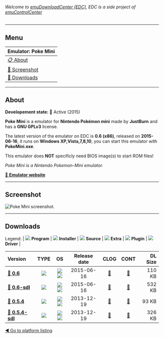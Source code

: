 ###### Welcome to [emuDownloadCenter (EDC)](https://github.com/PhoenixInteractiveNL/emuDownloadCenter/wiki/), EDC is a side project of [emuControlCenter](https://github.com/PhoenixInteractiveNL/emuControlCenter/wiki/)
***
## Menu
| **Emulator: Poke Mini** |
|:---------|
| [:clipboard: About](#about) |
| [:sunrise: Screenshot](#screenshot) |
| [:floppy_disk: Downloads](#downloads) |
***
## About
**Developement state:** :large_blue_circle: Active (2015)

**Poke Mini** is a emulator for **Nintendo Pokémon mini** made by **JustBurn** and has a **GNU GPLv3** license.

The latest version of the emulator on EDC is **0.6 (x86)**, released on **2015-06-16**, it runs on **Windows XP,Vista,7,8,10**, you can start this emulator with **PokeMini.exe**.

This emulator does **NOT** specificly need BIOS image(s) to start ROM files!

_Poke Mini is a Nintendo Pokemon-Mini emulator._

[:link: **Emulator website**](http://sourceforge.net/projects/pokemini/)
***
## Screenshot
![](https://raw.githubusercontent.com/PhoenixInteractiveNL/emuDownloadCenter/master/hooks/pokemini/emulator_screen_01.jpg "Poke Mini screenshot.")
***
## Downloads
Legend:
| ![](https://raw.githubusercontent.com/wiki/PhoenixInteractiveNL/emuDownloadCenter/images_misc/icon_program_24.png) **Program** | 
![](https://raw.githubusercontent.com/wiki/PhoenixInteractiveNL/emuDownloadCenter/images_misc/icon_installer_24.png) **Installer** | 
![](https://raw.githubusercontent.com/wiki/PhoenixInteractiveNL/emuDownloadCenter/images_misc/icon_source_code_24.png) **Source** | 
![](https://raw.githubusercontent.com/wiki/PhoenixInteractiveNL/emuDownloadCenter/images_misc/icon_extra_24.png) **Extra** | 
![](https://raw.githubusercontent.com/wiki/PhoenixInteractiveNL/emuDownloadCenter/images_misc/icon_plugin_24.png) **Plugin** | 
![](https://raw.githubusercontent.com/wiki/PhoenixInteractiveNL/emuDownloadCenter/images_misc/icon_driver_24.png) **Driver** | 
 
| Version | TYPE | OS | Release date | CLOG | CONT | DL Size |
|:--------|:----:|:--:|:------------:|:----:|:----:|--------:|
| [:floppy_disk: **0.6**](https://github.com/PhoenixInteractiveNL/edc-repo0005/raw/master/pokemini/0.6.7z) | ![](https://raw.githubusercontent.com/wiki/PhoenixInteractiveNL/emuDownloadCenter/images_misc/icon_program_24.png) | ![](https://raw.githubusercontent.com/wiki/PhoenixInteractiveNL/emuDownloadCenter/images_misc/logo_windows_24.png)![](https://raw.githubusercontent.com/wiki/PhoenixInteractiveNL/emuDownloadCenter/images_misc/icon_32-bit_24.png) | 2015-06-16 | [:page_facing_up:](https://github.com/PhoenixInteractiveNL/edc-repo0005/blob/master/pokemini/0.6_changelog.txt) | [:mag_right:](https://github.com/PhoenixInteractiveNL/edc-repo0005/blob/master/pokemini/0.6_contents.txt) | 110 KB |
| [:floppy_disk: **0.6-sdl**](https://github.com/PhoenixInteractiveNL/edc-repo0005/raw/master/pokemini/0.6-sdl.7z) | ![](https://raw.githubusercontent.com/wiki/PhoenixInteractiveNL/emuDownloadCenter/images_misc/icon_program_24.png) | ![](https://raw.githubusercontent.com/wiki/PhoenixInteractiveNL/emuDownloadCenter/images_misc/logo_windows_24.png)![](https://raw.githubusercontent.com/wiki/PhoenixInteractiveNL/emuDownloadCenter/images_misc/icon_32-bit_24.png) | 2015-06-16 | [:page_facing_up:](https://github.com/PhoenixInteractiveNL/edc-repo0005/blob/master/pokemini/0.6-sdl_changelog.txt) | [:mag_right:](https://github.com/PhoenixInteractiveNL/edc-repo0005/blob/master/pokemini/0.6-sdl_contents.txt) | 532 KB |
| [:floppy_disk: **0.5.4**](https://github.com/PhoenixInteractiveNL/edc-repo0005/raw/master/pokemini/0.5.4.7z) | ![](https://raw.githubusercontent.com/wiki/PhoenixInteractiveNL/emuDownloadCenter/images_misc/icon_program_24.png) | ![](https://raw.githubusercontent.com/wiki/PhoenixInteractiveNL/emuDownloadCenter/images_misc/logo_windows_24.png)![](https://raw.githubusercontent.com/wiki/PhoenixInteractiveNL/emuDownloadCenter/images_misc/icon_32-bit_24.png) | 2013-12-19 | [:page_facing_up:](https://github.com/PhoenixInteractiveNL/edc-repo0005/blob/master/pokemini/0.5.4_changelog.txt) | [:mag_right:](https://github.com/PhoenixInteractiveNL/edc-repo0005/blob/master/pokemini/0.5.4_contents.txt) | 93 KB |
| [:floppy_disk: **0.5.4-sdl**](https://github.com/PhoenixInteractiveNL/edc-repo0005/raw/master/pokemini/0.5.4-sdl.7z) | ![](https://raw.githubusercontent.com/wiki/PhoenixInteractiveNL/emuDownloadCenter/images_misc/icon_program_24.png) | ![](https://raw.githubusercontent.com/wiki/PhoenixInteractiveNL/emuDownloadCenter/images_misc/logo_windows_24.png)![](https://raw.githubusercontent.com/wiki/PhoenixInteractiveNL/emuDownloadCenter/images_misc/icon_32-bit_24.png) | 2013-12-19 | [:page_facing_up:](https://github.com/PhoenixInteractiveNL/edc-repo0005/blob/master/pokemini/0.5.4-sdl_changelog.txt) | [:mag_right:](https://github.com/PhoenixInteractiveNL/edc-repo0005/blob/master/pokemini/0.5.4-sdl_contents.txt) | 326 KB |

[:arrow_backward: Go to platform listing](https://github.com/PhoenixInteractiveNL/emuDownloadCenter/wiki/EDC-Platform-List)
